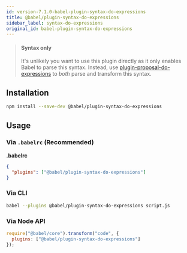 ```yaml
---
id: version-7.1.0-babel-plugin-syntax-do-expressions
title: @babel/plugin-syntax-do-expressions
sidebar_label: syntax-do-expressions
original_id: babel-plugin-syntax-do-expressions
---
```


> #### Syntax only
>
> It's unlikely you want to use this plugin directly as it only enables Babel to parse this syntax. Instead, use [plugin-proposal-do-expressions](babeljs.io/docs/en/plugin-proposal-do-expressions.md) to _both_ parse and transform this syntax.

## Installation

```sh
npm install --save-dev @babel/plugin-syntax-do-expressions
```

## Usage

### Via `.babelrc` (Recommended)

**.babelrc**

```json
{
  "plugins": ["@babel/plugin-syntax-do-expressions"]
}
```

### Via CLI

```sh
babel --plugins @babel/plugin-syntax-do-expressions script.js
```

### Via Node API

```javascript
require("@babel/core").transform("code", {
  plugins: ["@babel/plugin-syntax-do-expressions"]
});
```

